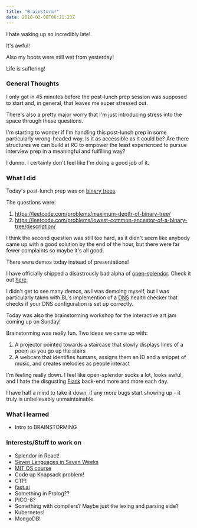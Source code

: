 ```yaml
---
title: "Brainstorm!"
date: 2018-03-08T06:21:23Z
---
```

I hate waking up so incredibly late!

It's awful!

Also my boots were still wet from yesterday!

Life is suffering!

### General Thoughts
I only got in 45 minutes before the post-lunch prep session was supposed to start and, in general, that leaves me super stressed out.

There's also a pretty major worry that I'm just introducing stress into the space through these questions.

I'm starting to wonder if I'm handling this post-lunch prep in some particularly wrong-headed way. Is it as accessible as it could be? Are there structures we can build at RC to empower the least experienced to pursue interview prep in a meaningful and fulfilling way?

I dunno. I certainly don't feel like I'm doing a good job of it.

### What I did
Today's post-lunch prep was on [binary trees](https://en.wikipedia.org/wiki/Binary_tree).

The questions were: 

1. https://leetcode.com/problems/maximum-depth-of-binary-tree/
2. https://leetcode.com/problems/lowest-common-ancestor-of-a-binary-tree/description/

I think the second question was still too hard, as it didn't seem like anybody came up with a good solution by the end of the hour, but there were far fewer complaints so maybe it's all good.

There were demos today instead of presentations!

I have officially shipped a disastrously bad alpha of [open-splendor](https://github.com/farkwun/open-splendor). Check it out [here](https://splendor.bryan-chu.com/).

I didn't get to see many demos, as I was demoing myself, but I was particularly taken with BL's implemention of a [DNS](https://en.wikipedia.org/wiki/Domain_Name_System) health checker that checks if your DNS configuration is set up correctly.

Today was also the brainstorming workshop for the interactive art jam coming up on Sunday!

Brainstorming was really fun. Two ideas we came up with:

1) A projector pointed towards a staircase that slowly displays lines of a poem as you go up the stairs
2) A webcam that identifies humans, assigns them an ID and a snippet of music, and creates melodies as people interact

I'm feeling really down. I feel like open-splendor sucks a lot, looks awful, and I hate the disgusting [Flask](http://flask.pocoo.org/) back-end more and more each day.

I have half a mind to take it down, if any more bugs start showing up - it truly is unbelievably unmaintainable.

### What I learned
* Intro to BRAINSTORMING

### Interests/Stuff to work on

* Splendor in React!
* [Seven Languages in Seven Weeks](https://geneticmail.com/scott/library/text/seven-languages-in-seven-weeks_p1_0.pdf)
* [MIT OS course](https://ocw.mit.edu/courses/electrical-engineering-and-computer-science/6-828-operating-system-engineering-fall-2012/)
* Code up Knapsack problem!
* CTF!
* [fast.ai](http://www.fast.ai/)
* Something in Prolog??
* PICO-8?
* Something with compilers? Maybe just the lexing and parsing side?
* Kubernetes!
* MongoDB!
